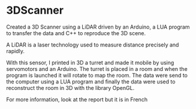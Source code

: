 # 3DScanner

Created a 3D Scanner using a LiDAR driven by an Arduino, a LUA program to transfer the data and C++ to reproduce the 3D scene. 

A LiDAR is a laser technology used to measure distance precisely and rapidly. 

With this sensor, I printed in 3D a turret and made it mobile by using servomotors and an Arduino. The turret is placed in a room and when the program is launched it will rotate to map the room. The data were send to the computer using a LUA program and finally the data were used to reconstruct the room in 3D with the library OpenGL.

For more information, look at the report but it is in French

